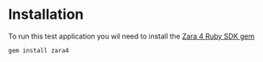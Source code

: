 # Installation

To run this test application you wil need to install the [Zara 4 Ruby SDK gem](https://rubygems.org/gems/zara4)

`gem install zara4`
